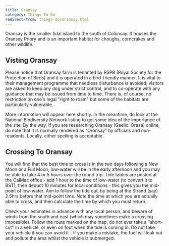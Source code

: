 ```yaml
---
title: Oransay
category: Things To Do
redirect-from: things-do/oransay.html
---
```


Oransay is the smaller tidal island to the south of Colonsay. It houses the Oransay Priory and is an important habitat for choughs, corncrakes and other wildlife.

## Visting Oransay

Please notice that Oransay farm is tenanted by RSPB (Royal Society for the Protection of Birds) and it is operated in a bird-friendly manner. It is vital to their management programme that needless disturbance is avoided; visitors are asked to keep any dog under strict control, and to co-operate with any guidance that may be issued from time to time. There is, of course, no restriction on one's legal "right to roam" but some of the habitats are particularly vulnerable.

More information will appear here shortly. In the meantime, do look at the National Biodiversity Network listing to get some idea of the importance of the site. By the way, if you are researching Oransay (Gaelic: Orasa) online, do note that it is normally rendered as "Oronsay" by officials and non-residents. Locally, either spelling is acceptable.

## Crossing To Oransay

You will find that the best time to cross is in the two days following a New Moon or a Full Moon; low-water will be in the early afternoon and you may be able to take 4 or 5 hours over the round trip. Tide tables are posted at the CalMac office - add 1 hour to the time of low-water (to convert it to BST), then deduct 10 minutes for local conditions - this gives you the mid-point of low-water. Aim to follow the tide out, by being at the Strand (say) 2.5hrs before that mid-point time. Note the time at which you are actually able to cross, and then calculate the time by which you must return.

Check your estimates in advance with any local person, and beware of winds from the south and east (which may sometimes make a crossing impossible). Follow the route marked on the map, do not ever take a "short-cut" in a vehicle, or even on foot when the tide is coming in. Do not take your vehicle if you can avoid it - if you make a mistake, the fuel will leak out and pollute the area whilst the vehicle is submerged.